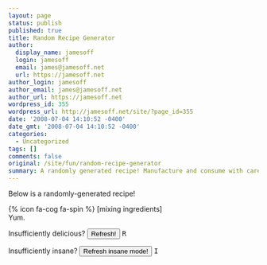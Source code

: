 ```yaml
---
layout: page
status: publish
published: true
title: Random Recipe Generator
author:
  display_name: jamesoff
  login: jamesoff
  email: james@jamesoff.net
  url: https://jamesoff.net
author_login: jamesoff
author_email: james@jamesoff.net
author_url: https://jamesoff.net
wordpress_id: 355
wordpress_url: http://jamesoff.net/site/?page_id=355
date: '2008-07-04 14:10:52 -0400'
date_gmt: '2008-07-04 14:10:52 -0400'
categories:
  - Uncategorized
tags: []
comments: false
original: /site/fun/random-recipe-generator
summary: A randomly generated recipe! Manufacture and consume with care.
---
```

Below is a randomly-generated recipe!

<div id="recipe">{% icon fa-cog fa-spin %} [mixing ingredients]</div>

<div id="yum">Yum.</div>

Insufficiently delicious? <input id="refresh" type="button" value="Refresh!" onclick="fetchRecipe();" /> <kbd>R</kbd>

Insufficiently insane? <input id="refreshinsane" type="button" value="Refresh insane mode!" onclick="fetchInsane();" /> <kbd>I</kbd>

<script src="//ajax.googleapis.com/ajax/libs/jquery/2.1.3/jquery.min.js"></script>
<script type="text/javascript">// <![CDATA[

function fetchInsane() {
  fetchRecipe(true);
}

function fetchRecipe(insane=false) {
  var api_url = "https://api.jamesoff.net/recipe";
  if (insane) {
    api_url += '-insane'
  }
  $.getJSON(api_url, function(data) {
    $("div#recipe").replaceWith(
      formatRecipe(data)
    );
  } )
  .fail(function() {
    formatRecipeError();
  } );
}

function formatRecipeError() {
$("div#recipe").replaceWith("<div id='recipe'>Oh no, dropped all the ingredients on the floor, sorry :(<br /></div>");
  $("div#yum").replaceWith("<div id='yum' style='text-decoration: line-through'>Yum.</div>");
}

function formatRecipe(data) {
  var HTML = '<div id="recipe">';
  HTML += '<div style="float: right">{% icon fa-users %} ' + data.serves + '</div>';
  HTML += '<h2>' + data.title + '</h2>';
  HTML += 'You will need:<ul class="recipe_needs">';
  data.ingredients.forEach(function(i) {
    HTML += "<li>" + i + "</li>";
  });
  HTML += "</ul>";
  HTML += "Instructions:";
  HTML += "<ol class='recipe_instr'>";
  data.steps.forEach(function(s) {
    HTML += "<li>" + s + "</li>";
  });
  HTML + "</ol>";
  HTML += "</div>";
  return HTML;
}

$(window).load(fetchRecipe());

$(document).keydown(function (e) {
  if (e.which == 82) {
    // r
    fetchRecipe();
  }
  if (e.which == 73) {
    // i
    fetchInsane();
  }
  return false;
});
// ]]</script>


